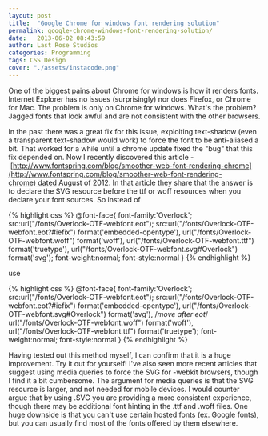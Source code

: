 ```yaml
---
layout: post
title:  "Google Chrome for windows font rendering solution"
permalink: google-chrome-windows-font-rendering-solution/
date:   2013-06-02 08:43:59
author: Last Rose Studios
categories: Programming
tags: CSS Design
cover: "./assets/instacode.png"
---
```


One of the biggest pains about Chrome for windows is how it renders fonts. Internet Explorer has no issues (surprisingly) nor does Firefox, or Chrome for Mac. The problem is only on Chrome for windows. What's the problem? Jagged fonts that look awful and are not consistent with the other browsers.

In the past there was a great fix for this issue, exploiting text-shadow (even a transparent text-shadow would work) to force the font to be anti-aliased a bit. That worked for a while until a chrome update fixed the "bug" that this fix depended on. Now I recently discovered this article -  [http://www.fontspring.com/blog/smoother-web-font-rendering-chrome](http://www.fontspring.com/blog/smoother-web-font-rendering-chrome) dated August of 2012\. In that article they share that the answer is to declare the SVG resource before the ttf or woff resources when you declare your font sources. So instead of

{% highlight css %}
@font-face{
font-family:'Overlock';
src:url("/fonts/Overlock-OTF-webfont.eot");
src:url("/fonts/Overlock-OTF-webfont.eot?#iefix") format('embedded-opentype'),
url("/fonts/Overlock-OTF-webfont.woff") format('woff'),
url("/fonts/Overlock-OTF-webfont.ttf") format('truetype'),
url("/fonts/Overlock-OTF-webfont.svg#Overlock") format('svg');
font-weight:normal;
font-style:normal
}
{% endhighlight %}

use

{% highlight css %}
@font-face{
font-family:'Overlock';
src:url("/fonts/Overlock-OTF-webfont.eot");
src:url("/fonts/Overlock-OTF-webfont.eot?#iefix") format('embedded-opentype'),
url("/fonts/Overlock-OTF-webfont.svg#Overlock") format('svg'), /*move after eot*/
url("/fonts/Overlock-OTF-webfont.woff") format('woff'),
url("/fonts/Overlock-OTF-webfont.ttf") format('truetype');
font-weight:normal;
font-style:normal
}
{% endhighlight %}

Having tested out this method myself, I can confirm that it is a huge improvement. Try it out for yourself! I've also seen more recent articles that suggest using media queries to force the SVG for -webkit browsers, though I find it a bit cumbersome. The argument for media queries is that the SVG resource is larger, and not needed for mobile devices. I would counter argue that by using .SVG you are providing a more consistent experience, though there may be additional font hinting in the .ttf and .woff files. One huge downside is that you can't use certain hosted fonts (ex. Google fonts), but you can usually find most of the fonts offered by them elsewhere.